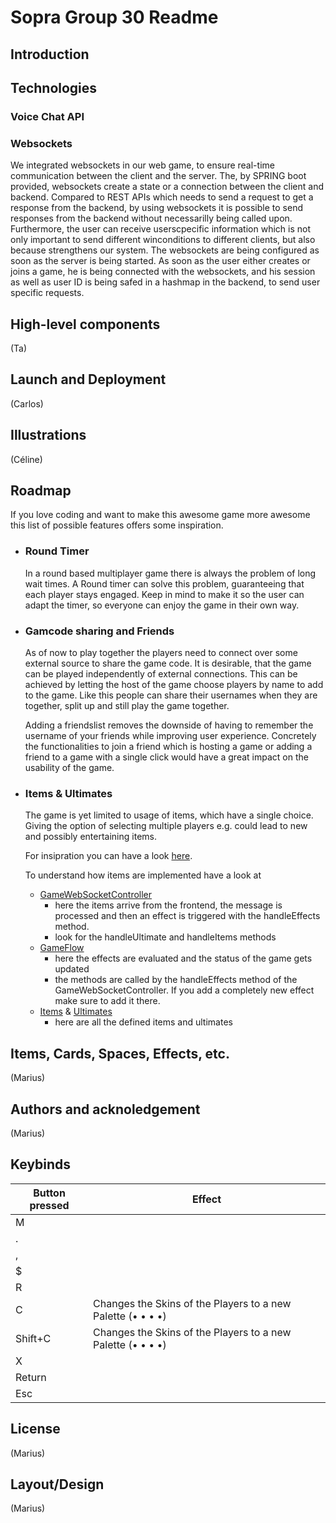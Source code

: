 # Sopra Group 30 Readme

## Introduction

## Technologies

### Voice Chat API

### Websockets

We integrated websockets in our web game, to ensure real-time communication between the client and the server.
The, by SPRING boot provided, websockets create a state or a connection between the client and backend. 
Compared to REST APIs which needs to send a request to get a response from the backend, by using websockets it is possible to
send responses from the backend without necessarilly being called upon. Furthermore, the user can receive userscpecific information
which is not only important to send different winconditions to different clients, but also because strengthens our system.
The websockets are being configured as soon as the server is being started. As soon as the user either creates or joins a game, he is being
connected with the websockets, and his session as well as user ID is being safed in a hashmap in the backend, to send user specific requests.

## High-level components

(Ta)

## Launch and Deployment

(Carlos)

## Illustrations

(Céline)

## Roadmap

If you love coding and want to make this awesome game more awesome this list of possible features offers some inspiration.

- ### Round Timer

    In a round based multiplayer game there is always the problem of long wait times. A Round timer can solve this problem, guaranteeing that
    each player stays engaged. Keep in mind to make it so the user can adapt the timer, so everyone can enjoy the game in their own way.

- ### Gamcode sharing and Friends

  As of now to play together the players need to connect over some external source to share the game code. It is desirable, that the game can be played independently
  of external connections. This can be achieved by letting the host of the game choose players by name to add to the game. Like this people can share their usernames
  when they are together, split up and still play the game together.

  Adding a friendslist removes the downside of having to remember the username of your friends while improving user experience. Concretely the functionalities to
  join a friend which is hosting a game or adding a friend to a game with a single click would have a great impact on the usability of the game.

- ### Items & Ultimates

    The game is yet limited to usage of items, which have a single choice. Giving the option of selecting multiple players e.g. could lead to
  new and possibly entertaining items.

    For insipration you can have a look [here](https://github.com/Sopra-FS24-group-30/sopra-fs24-group-30-client/blob/main/Infos.md).
  
    To understand how items are implemented have a look at
  - [GameWebSocketController](src/main/java/ch/uzh/ifi/hase/soprafs24/controller/GameWebSocketController.java)
    - here the items arrive from the frontend, the message is processed and then an effect is triggered with the handleEffects method.
    - look for the handleUltimate and handleItems methods
  - [GameFlow](src/main/java/ch/uzh/ifi/hase/soprafs24/logic/Game/GameFlow.java)
    - here the effects are evaluated and the status of the game gets updated
    - the methods are called by the handleEffects method of the GameWebSocketController. If you add a completely new effect make sure to add it there.
  - [Items](src/main/java/ch/uzh/ifi/hase/soprafs24/logic/Game/Effects/items.json) & [Ultimates](src/main/java/ch/uzh/ifi/hase/soprafs24/logic/Game/Effects/ultimates.json)
    - here are all the defined items and ultimates


## Items, Cards, Spaces, Effects, etc.

(Marius)

## Authors and acknoledgement

(Marius)

## Keybinds

| Button pressed | Effect |
|---|---|
| M |  |
| . |  |
| , |  |
| $ |  |
| R |  |
| C | Changes the Skins of the Players to a new Palette (• • • •) |
| Shift+C | Changes the Skins of the Players to a new Palette (• • • •) |
| X |  |
| Return |  |
| Esc |  |

## License

(Marius)

## Layout/Design

(Marius)
